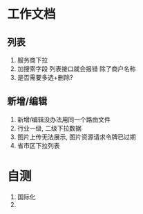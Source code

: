 # 工作文档

## 列表

1. 服务商下拉
2. 加搜索字段 列表接口就会报错 除了商户名称
3. 是否需要多选+删除?

## 新增/编辑

1.  新增/编辑没办法用同一个路由文件
2.  行业一级, 二级下拉数据
3.  图片上传无法展示, 图片资源请求令牌已过期
4.  省市区下拉列表

# 自测

1. 国际化
2.
